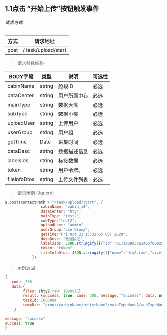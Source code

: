 ## 1.1点击 “开始上传”按钮触发事件

###### 请求方式

| 方式 | 请求地址            |
| ---- | ------------------- |
| post | / task/upload/start |

> 请求参数结构

| BODY字段     | 类型   | 说明         | 可选性 |
| ------------ | ------ | ------------ | ------ |
| cabinName    | string | 舱段ID       | 必选   |
| dataCenter   | string | 用户所属中心 | 必选   |
| mainType     | string | 数据大类     | 必选   |
| subType      | string | 数据小类     | 必选   |
| uploadUser   | string | 上传用户     | 必选   |
| userGroup    | string | 用户组       | 必选   |
| getTime      | Date   | 采集时间     | 必选   |
| dataDesc     | string | 数据描述信息 | 必选   |
| labelsIds    | string | 标签数据     | 必选   |
| token        | string | 用户令牌。   | 必选   |
| fileInfoDtos | string | 上传文件列表 | 必选   |

> 请求示例 (Jquery)

```javascript
$.post(contextPath + "/task/upload/start", {
                cabinName: "cabin_id",
                dataCenter: "hty",
                mainType: "test2",
                subType:"test2",
                uploadUser: "admin",
                userGroup:"userGroup",
                getTime:"Fri Oct 23 15:32:05 CST 2020",
                dataDesc: "数据描述",
                labelsIds: JSON.stringify([{"id":"8171b09d3ca1465f86025cf4cfae4b4d"},{"id":"2e48a1b6cc9f4e75905bfc22a83444b6"}]]),
                token: "token",
                fileInfoDtos: JSON.stringify([{"name":"hty2.raw","size":403787776,"lastModifyTime":"2016-09-18T06:41:38.000Z"}])
            })
```

> 示例返回

```javascript
{
   code: 200
   data:{
        files: {hty2.raw: 1999911}
		result: {success: true, code: 200, message: "success", data: null}
		taskId: 1000084
		tempDir: "/root/carbinName/centerName2/mainTypeName2/subTypeName2/2020/1015"
    }

message: "success"
success: true
}
```

